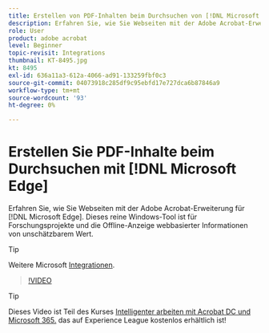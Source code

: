 ```yaml
---
title: Erstellen von PDF-Inhalten beim Durchsuchen von [!DNL Microsoft Edge]
description: Erfahren Sie, wie Sie Webseiten mit der Adobe Acrobat-Erweiterung für [!DNL Microsoft Edge]
role: User
product: adobe acrobat
level: Beginner
topic-revisit: Integrations
thumbnail: KT-8495.jpg
kt: 8495
exl-id: 636a11a3-612a-4066-ad91-133259fbf0c3
source-git-commit: 04073918c285df9c95ebfd17e727dca6b87846a9
workflow-type: tm+mt
source-wordcount: '93'
ht-degree: 0%

---
```


# Erstellen Sie PDF-Inhalte beim Durchsuchen mit [!DNL Microsoft Edge]

Erfahren Sie, wie Sie Webseiten mit der Adobe Acrobat-Erweiterung für [!DNL Microsoft Edge]. Dieses reine Windows-Tool ist für Forschungsprojekte und die Offline-Anzeige webbasierter Informationen von unschätzbarem Wert.

>[!TIP]
>
>Weitere Microsoft [Integrationen](../integrate/integrate-overview.md#microsoft).

>[!VIDEO](https://video.tv.adobe.com/v/337248?hidetitle=true)

>[!TIP]
>
>Dieses Video ist Teil des Kurses [Intelligenter arbeiten mit Acrobat DC und Microsoft 365.](https://experienceleague.adobe.com/?recommended=Acrobat-U-1-2021.microsoft365) das auf Experience League kostenlos erhältlich ist!
